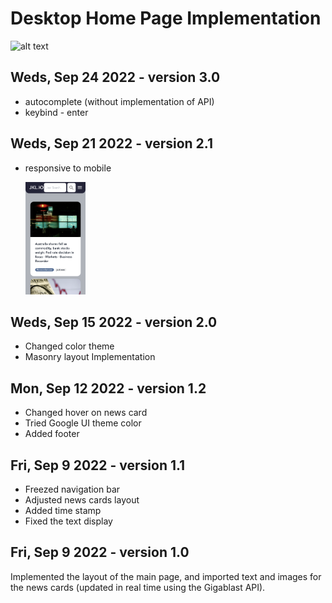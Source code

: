 # Desktop Home Page Implementation

![alt text](./src/images/gif_v2.0.gif) 

## Weds, Sep 24 2022 - version 3.0

- autocomplete (without implementation of API)
- keybind - enter

## Weds, Sep 21 2022 - version 2.1

- responsive to mobile

    <img src="./src/images/screenshot_v2.1.png" width=20%>

## Weds, Sep 15 2022 - version 2.0

- Changed color theme
- Masonry layout Implementation

## Mon, Sep 12 2022 - version 1.2

- Changed hover on news card
- Tried Google UI theme color
- Added footer

## Fri, Sep 9 2022 - version 1.1

- Freezed navigation bar
- Adjusted news cards layout
- Added time stamp
- Fixed the text display

## Fri, Sep 9 2022 - version 1.0

Implemented the layout of the main page, and imported text and images for the news cards (updated in real time using the Gigablast API).